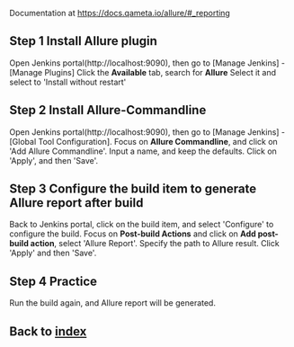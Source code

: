 Documentation at https://docs.qameta.io/allure/#_reporting
## Step 1 Install Allure plugin
Open Jenkins portal(http://localhost:9090), then go to [Manage Jenkins] - [Manage Plugins]
Click the **Available** tab, search for **Allure**
Select it and select to 'Install without restart'

## Step 2 Install Allure-Commandline
Open Jenkins portal(http://localhost:9090), then go to [Manage Jenkins] - [Global Tool Configuration].
Focus on **Allure Commandline**, and click on 'Add Allure Commandline'.
Input a name, and keep the defaults.
Click on 'Apply', and then 'Save'.

## Step 3 Configure the build item to generate Allure report after build
Back to Jenkins portal, click on the build item, and select 'Configure' to configure the build.
Focus on **Post-build Actions** and click on **Add post-build action**, select 'Allure Report'.
Specify the path to Allure result.
Click 'Apply' and then 'Save'.

## Step 4 Practice
Run the build again, and Allure report will be generated.

## Back to [index](./index.md)
